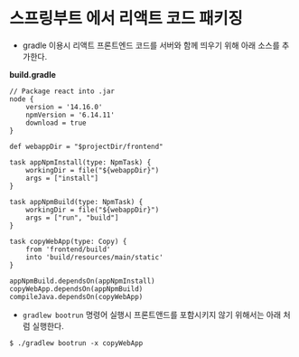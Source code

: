 # 스프링부트 에서 리액트 코드 패키징

- gradle 이용시 리액트 프론트엔드 코드를 서버와 함께 띄우기 위해 아래 소스를 추가한다.

**build.gradle**
```
// Package react into .jar
node {
    version = '14.16.0'
    npmVersion = '6.14.11'
    download = true
}

def webappDir = "$projectDir/frontend"

task appNpmInstall(type: NpmTask) {
    workingDir = file("${webappDir}")
    args = ["install"]
}

task appNpmBuild(type: NpmTask) {
    workingDir = file("${webappDir}")
    args = ["run", "build"]
}

task copyWebApp(type: Copy) {
    from 'frontend/build'
    into 'build/resources/main/static'
}

appNpmBuild.dependsOn(appNpmInstall)
copyWebApp.dependsOn(appNpmBuild)
compileJava.dependsOn(copyWebApp)
```

- `gradlew bootrun` 명령어 실행시 프론트앤드를 포함시키지 않기 위해서는 아래 처럼 실행한다.

```
$ ./gradlew bootrun -x copyWebApp
```
